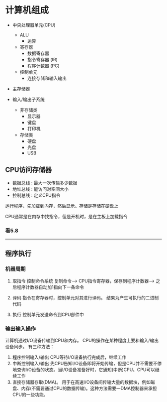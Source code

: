 # 计算机组成

- 中央处理器单元(CPU)
    - ALU
        - 运算
    - 寄存器
        - 数据寄存器 
        - 指令寄存器 (IR)
        - 程序计数器 (PC)
    - 控制单元
        - 连接存储和输入输出 
- 主存储器

- 输入/输出子系统
    - 非存储类
        - 显示器
        - 键盘
        - 打印机
    - 存储类
        - 硬盘 
        - 光盘
        - USB

## CPU访问存储器
- 数据总线 : 最大一次传输多少数据
- 地址总线 : 能访问对空间大小
- 控制总线 : 定义CPU指令


运行程序，先加载到内存，然后显示。存储是存储在硬盘上

CPU通常是在内存中找指令，但是开机时，是在主板上加载指令

### 看5.8




--------------------------------------

## 程序执行

### 机器周期

1. 取指令 
控制命令系统 复制命令--> CPU指令寄存器，保存到程序计数器--> 之后程序计数器自动加1指向下一条命令


1. 译码
指令在寄存器时，控制单元对其进行译码。
结果为产生可执行的二进制代码

1. 执行
控制单元发送命令到CPU部件中
 
### 输出输入操作
计算机通过I/O设备传输到CPU和内存。
CPU的操作在某种程度上要和输入/输出设备同步。
有三种方法：
1. 程序控制输入/输出
    CPU等待I/O设备执行完成后，继续工作
2. 中断控制输入/输出
    先CPU告知I/O设备即将开始传输，但是CPU并不需要不停地查询I/O设备的状态。当I/O设备准备好时，它通知(中断)CPU。CPU可以继续工作
3. 直接存储器存取(DMA)。
    用于在高速I/O设备间传输大量的数据块，例如磁盘、内存(不需要通过CPU的数据传输)。这种方法需要一DMA控制器来承担CPU的一些功能。

